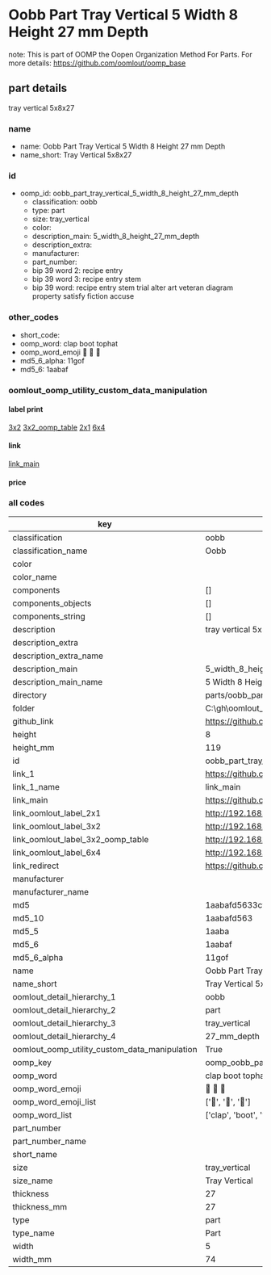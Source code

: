 # Oobb Part Tray Vertical 5 Width 8 Height 27 mm Depth  

note: This is part of OOMP the Oopen Organization Method For Parts. For more details: https://github.com/oomlout/oomp_base

##  part details
  



tray vertical 5x8x27



### name
* name: Oobb Part Tray Vertical 5 Width 8 Height 27 mm Depth
* name_short: Tray Vertical 5x8x27 
### id
* oomp_id: oobb_part_tray_vertical_5_width_8_height_27_mm_depth
  * classification: oobb
  * type: part
  * size: tray_vertical
  * color: 
  * description_main: 5_width_8_height_27_mm_depth
  * description_extra: 
  * manufacturer: 
  * part_number: 
  * bip 39 word 2: recipe entry
  * bip 39 word 3: recipe entry stem
  * bip 39 word: recipe entry stem trial alter art veteran diagram property satisfy fiction accuse

### other_codes
* short_code: 
* oomp_word: clap boot tophat
* oomp_word_emoji :clap: :boot: :tophat:
* md5_6_alpha: 11gof
* md5_6: 1aabaf






### oomlout_oomp_utility_custom_data_manipulation
#### label print
[3x2](http://192.168.1.245:1112/?label=oomp%2011gof)
[3x2_oomp_table](http://192.168.1.108:1112/?label=oomp%2011gof)
[2x1](http://192.168.1.242:1112/?label=oomp%2011gof)
[6x4](http://192.168.1.55:1112/?label=oomp%2011gof)    

#### link

[link_main](https://github.com/oomlout/oomlout_oobb_version_4_generated_parts/tree/main/navigation_oomp/oobb/part/tray_vertical/5_width_8_height_27_mm_depth/part)                              

#### price







### all codes 
| key | value |  
| --- | --- |  
| classification | oobb |  
| classification_name | Oobb |  
| color |  |  
| color_name |  |  
| components | [] |  
| components_objects | [] |  
| components_string | [] |  
| description | tray vertical 5x8x27 |  
| description_extra |  |  
| description_extra_name |  |  
| description_main | 5_width_8_height_27_mm_depth |  
| description_main_name | 5 Width 8 Height 27 mm Depth |  
| directory | parts/oobb_part_tray_vertical_5_width_8_height_27_mm_depth |  
| folder | C:\gh\oomlout_oobb_version_4_generated_parts\parts\oobb_part_tray_vertical_5_width_8_height_27_mm_depth |  
| github_link | https://github.com/oomlout/oomlout_oomp_part_src/tree/main/parts/oobb_part_tray_vertical_5_width_8_height_27_mm_depth |  
| height | 8 |  
| height_mm | 119 |  
| id | oobb_part_tray_vertical_5_width_8_height_27_mm_depth |  
| link_1 | https://github.com/oomlout/oomlout_oobb_version_4_generated_parts/tree/main/navigation_oomp/oobb/part/tray_vertical/5_width_8_height_27_mm_depth/part |  
| link_1_name | link_main |  
| link_main | https://github.com/oomlout/oomlout_oobb_version_4_generated_parts/tree/main/navigation_oomp/oobb/part/tray_vertical/5_width_8_height_27_mm_depth/part |  
| link_oomlout_label_2x1 | http://192.168.1.242:1112/?label=oomp%2011gof |  
| link_oomlout_label_3x2 | http://192.168.1.245:1112/?label=oomp%2011gof |  
| link_oomlout_label_3x2_oomp_table | http://192.168.1.108:1112/?label=oomp%2011gof |  
| link_oomlout_label_6x4 | http://192.168.1.55:1112/?label=oomp%2011gof |  
| link_redirect | https://github.com/oomlout/oomlout_oobb_version_4_generated_parts/tree/main/parts/oobb_tray_vertical_05_08_27 |  
| manufacturer |  |  
| manufacturer_name |  |  
| md5 | 1aabafd5633cfe643303be83aa92ed9d |  
| md5_10 | 1aabafd563 |  
| md5_5 | 1aaba |  
| md5_6 | 1aabaf |  
| md5_6_alpha | 11gof |  
| name | Oobb Part Tray Vertical 5 Width 8 Height 27 mm Depth |  
| name_short | Tray Vertical 5x8x27  |  
| oomlout_detail_hierarchy_1 | oobb |  
| oomlout_detail_hierarchy_2 | part |  
| oomlout_detail_hierarchy_3 | tray_vertical |  
| oomlout_detail_hierarchy_4 | 27_mm_depth |  
| oomlout_oomp_utility_custom_data_manipulation | True |  
| oomp_key | oomp_oobb_part_tray_vertical_5_width_8_height_27_mm_depth |  
| oomp_word | clap boot tophat |  
| oomp_word_emoji | :clap: :boot: :tophat: |  
| oomp_word_emoji_list | [':clap:', ':boot:', ':tophat:'] |  
| oomp_word_list | ['clap', 'boot', 'tophat'] |  
| part_number |  |  
| part_number_name |  |  
| short_name |  |  
| size | tray_vertical |  
| size_name | Tray Vertical |  
| thickness | 27 |  
| thickness_mm | 27 |  
| type | part |  
| type_name | Part |  
| width | 5 |  
| width_mm | 74 |  
